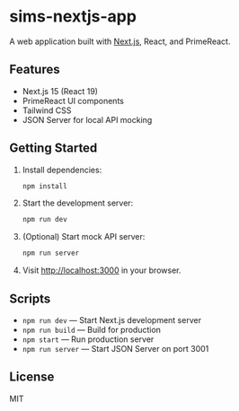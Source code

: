 # sims-nextjs-app

A web application built with [Next.js](https://nextjs.org/), React, and PrimeReact.

## Features

- Next.js 15 (React 19)
- PrimeReact UI components
- Tailwind CSS
- JSON Server for local API mocking

## Getting Started

1. Install dependencies:
   ```bash
   npm install
   ```
2. Start the development server:
   ```bash
   npm run dev
   ```
3. (Optional) Start mock API server:
   ```bash
   npm run server
   ```
4. Visit [http://localhost:3000](http://localhost:3000) in your browser.

## Scripts

- `npm run dev` — Start Next.js development server
- `npm run build` — Build for production
- `npm start` — Run production server
- `npm run server` — Start JSON Server on port 3001

## License

MIT
